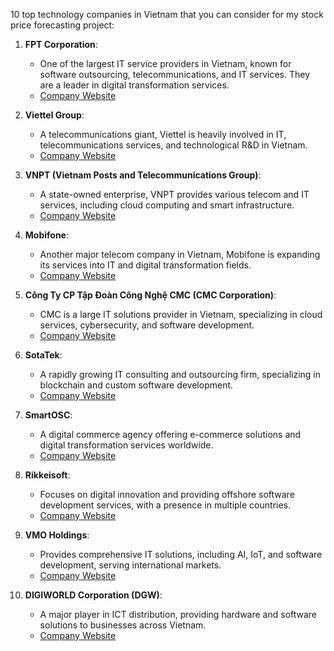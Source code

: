 10 top technology companies in Vietnam that you can consider for my stock price forecasting project:

1. **FPT Corporation**:
   - One of the largest IT service providers in Vietnam, known for software outsourcing, telecommunications, and IT services. They are a leader in digital transformation services.
   - [Company Website](https://www.fpt.com.vn/en)

2. **Viettel Group**:
   - A telecommunications giant, Viettel is heavily involved in IT, telecommunications services, and technological R&D in Vietnam.
   - [Company Website](https://viettel.com.vn)

3. **VNPT (Vietnam Posts and Telecommunications Group)**:
   - A state-owned enterprise, VNPT provides various telecom and IT services, including cloud computing and smart infrastructure.
   - [Company Website](https://vnpt.vn/en)

4. **Mobifone**:
   - Another major telecom company in Vietnam, Mobifone is expanding its services into IT and digital transformation fields.
   - [Company Website](https://www.mobifone.vn)

5. **Công Ty CP Tập Đoàn Công Nghệ CMC (CMC Corporation)**:
   - CMC is a large IT solutions provider in Vietnam, specializing in cloud services, cybersecurity, and software development.
   - [Company Website](https://cmc.com.vn)

6. **SotaTek**:
   - A rapidly growing IT consulting and outsourcing firm, specializing in blockchain and custom software development.
   - [Company Website](https://www.sotatek.com)

7. **SmartOSC**:
   - A digital commerce agency offering e-commerce solutions and digital transformation services worldwide.
   - [Company Website](https://www.smartosc.com)

8. **Rikkeisoft**:
   - Focuses on digital innovation and providing offshore software development services, with a presence in multiple countries.
   - [Company Website](https://rikkeisoft.com)

9. **VMO Holdings**:
   - Provides comprehensive IT solutions, including AI, IoT, and software development, serving international markets.
   - [Company Website](https://www.vmogroup.com)

10. **DIGIWORLD Corporation (DGW)**:
    - A major player in ICT distribution, providing hardware and software solutions to businesses across Vietnam.
    - [Company Website](https://www.digiworld.com.vn)

